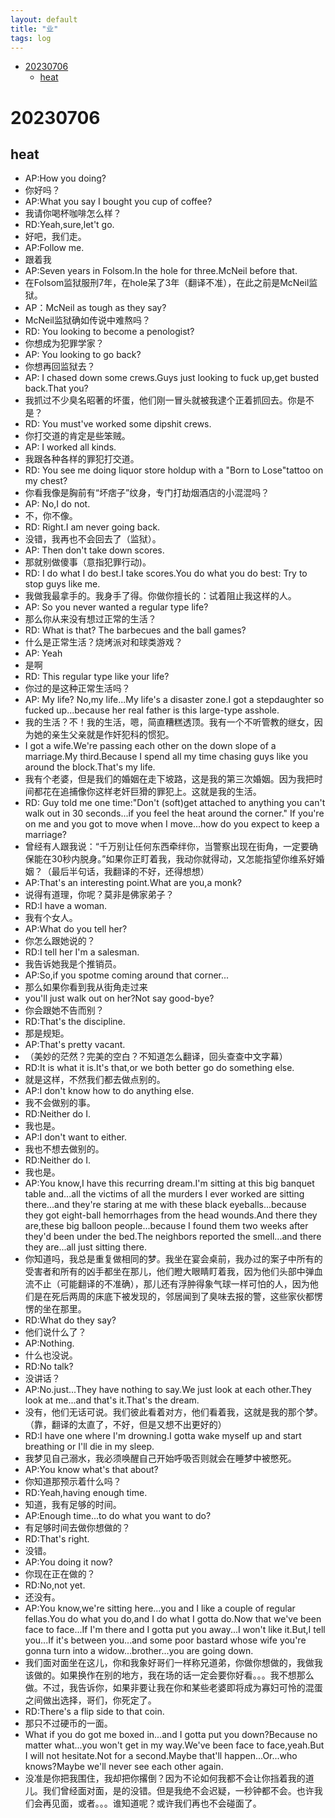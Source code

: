 ```yaml
---
layout: default
title: "业"
tags: log
---
```


- [20230706](#20230706)
  - [heat](#heat)

# 20230706
## heat
- AP:How you doing?
- 你好吗？
- AP:What you say I bought you cup of coffee?
- 我请你喝杯咖啡怎么样？
- RD:Yeah,sure,let't go.
- 好吧，我们走。
- AP:Follow me.
- 跟着我
- AP:Seven years in Folsom.In the hole for three.McNeil before that.
- 在Folsom监狱服刑7年，在hole呆了3年（翻译不准），在此之前是McNeil监狱。
- AP：McNeil as tough as they say?
- McNeil监狱确如传说中难熬吗？
- RD: You looking to become a penologist?
- 你想成为犯罪学家？
- AP: You looking to go back?
- 你想再回监狱去？
- AP: I chased down some crews.Guys just looking to fuck up,get busted back.That you?
- 我抓过不少臭名昭著的坏蛋，他们刚一冒头就被我逮个正着抓回去。你是不是？
- RD: You must've worked some dipshit crews.
- 你打交道的肯定是些笨贼。
- AP: I worked all kinds.
- 我跟各种各样的罪犯打交道。
- RD: You see me doing liquor store holdup with a "Born to Lose"tattoo on my chest?
- 你看我像是胸前有“坏痞子”纹身，专门打劫烟酒店的小混混吗？
- AP: No,I do not.
- 不，你不像。
- RD: Right.I am never going back.
- 没错，我再也不会回去了（监狱）。
- AP: Then don't take down scores.
- 那就别做傻事（意指犯罪行动)。
- RD: I do what I do best.I take scores.You do what you do best: Try to stop guys like me.
- 我做我最拿手的。我身手了得。你做你擅长的：试着阻止我这样的人。
- AP: So you never wanted a regular type life?
- 那么你从来没有想过正常的生活？
- RD: What is that? The barbecues and the ball games?
- 什么是正常生活？烧烤派对和球类游戏？
- AP: Yeah
- 是啊
- RD: This regular type like your life?
- 你过的是这种正常生活吗？
- AP: My life? No,my life...My life's a disaster zone.I got a stepdaughter so fucked up...because her real father is this large-type asshole.
- 我的生活？不！我的生活，嗯，简直糟糕透顶。我有一个不听管教的继女，因为她的亲生父亲就是作奸犯科的惯犯。
- I got a wife.We're passing each other on the down slope of a marriage.My third.Because I spend all my time chasing guys like you around the block.That's my life.
- 我有个老婆，但是我们的婚姻在走下坡路，这是我的第三次婚姻。因为我把时间都花在追捕像你这样老奸巨猾的罪犯上。这就是我的生活。
- RD: Guy told me one time:"Don't (soft)get attached to anything you can't walk out in 30 seconds...if you feel the heat around the corner." If you're on me and you got to move when I move...how do you expect to keep a marriage?
- 曾经有人跟我说：“千万别让任何东西牵绊你，当警察出现在街角，一定要确保能在30秒内脱身。”如果你正盯着我，我动你就得动，又怎能指望你维系好婚姻？（最后半句话，我翻译的不好，还得想想）
- AP:That's an interesting point.What are you,a monk?
- 说得有道理，你呢？莫非是佛家弟子？
- RD:I have a woman.
- 我有个女人。
- AP:What do you tell her?
- 你怎么跟她说的？
- RD:I tell her I'm a salesman.
- 我告诉她我是个推销员。
- AP:So,if you spotme coming around that corner...
- 那么如果你看到我从街角走过来
- you'll just walk out on her?Not say good-bye?
- 你会跟她不告而别？
- RD:That's the discipline.
- 那是规矩。
- AP:That's pretty vacant.
- （美妙的茫然？完美的空白？不知道怎么翻译，回头查查中文字幕）
- RD:It is what it is.It's that,or we both better go do something else.
- 就是这样，不然我们都去做点别的。
- AP:I don't know how to do anything else.
- 我不会做别的事。
- RD:Neither do I.
- 我也是。
- AP:I don't want to either.
- 我也不想去做别的。
- RD:Neither do I.
- 我也是。
- AP:You know,I have this recurring dream.I'm sitting at this big banquet table and...all the victims of all the murders I ever worked are sitting there...and they're staring at me with these black eyeballs...because they got eight-ball hemorrhages from the head wounds.And there they are,these big balloon people...because I found them two weeks after they'd been under the bed.The neighbors reported the smell...and there they are...all just sitting there.
- 你知道吗，我总是重复做相同的梦。我坐在宴会桌前，我办过的案子中所有的受害者和所有的凶手都坐在那儿，他们瞪大眼睛盯着我，因为他们头部中弹血流不止（可能翻译的不准确），那儿还有浮肿得象气球一样可怕的人，因为他们是在死后两周的床底下被发现的，邻居闻到了臭味去报的警，这些家伙都愣愣的坐在那里。
- RD:What do they say?
- 他们说什么了？
- AP:Nothing.
- 什么也没说。
- RD:No talk?
- 没讲话？
- AP:No.just...They have nothing to say.We just look at each other.They look at me...and that's it.That's the dream.
- 没有，他们无话可说。我们彼此看着对方，他们看着我，这就是我的那个梦。（靠，翻译的太直了，不好，但是又想不出更好的）
- RD:I have one where I'm drowning.I gotta wake myself up and start breathing or I'll die in my sleep.
- 我梦见自己溺水，我必须唤醒自己开始呼吸否则就会在睡梦中被憋死。
- AP:You know what's that about?
- 你知道那预示着什么吗？
- RD:Yeah,having enough time.
- 知道，我有足够的时间。
- AP:Enough time...to do what you want to do?
- 有足够时间去做你想做的？
- RD:That's right.
- 没错。
- AP:You doing it now?
- 你现在正在做的？
- RD:No,not yet.
- 还没有。
- AP:You know,we're sitting here...you and I like a couple of regular fellas.You do what you do,and I do what I gotta do.Now that we've been face to face...If I'm there and I gotta put you away...I won't like it.But,I tell you...If it's between you...and some poor bastard whose wife you're gonna turn into a widow...brother...you are going down.
- 我们面对面坐在这儿，你和我象好哥们一样称兄道弟，你做你想做的，我做我该做的。如果换作在别的地方，我在场的话一定会要你好看。。。我不想那么做。不过，我告诉你，如果非要让我在你和某些老婆即将成为寡妇可怜的混蛋之间做出选择，哥们，你死定了。
- RD:There's a flip side to that coin.
- 那只不过硬币的一面。
- What if you do got me boxed in...and I gotta put you down?Because no matter what...you won't get in my way.We've been face to face,yeah.But I will not hesitate.Not for a second.Maybe that'll happen...Or...who knows?Maybe we'll never see each other again.
- 没准是你把我围住，我却把你撂倒？因为不论如何我都不会让你挡着我的道儿。我们曾经面对面，是的没错。但是我绝不会迟疑，一秒钟都不会。也许我们会再见面，或者。。。谁知道呢？或许我们再也不会碰面了。

